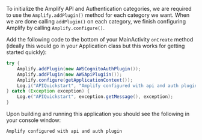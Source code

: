 To initialize the Amplify API and Authentication categories, we are required to use the `Amplify.addPlugin()` method for each category we want.  When we are done calling `addPlugin()` on each category, we finish configuring Amplify by calling `Amplify.configure()`.


Add the following code to the bottom of your MainActivity `onCreate` method (ideally this would go in your Application class but this works for getting started quickly):

```java
try {
    Amplify.addPlugin(new AWSCognitoAuthPlugin());
    Amplify.addPlugin(new AWSApiPlugiin());
    Amplify.configure(getApplicationContext());
    Log.i("APIQuickstart", "Amplify configured with api and auth plugin");
} catch (Exception exception) {
    Log.e("APIQuickstart", exception.getMessage(), exception);
}

```

Upon building and running this application you should see the following in your console window:

```bash
Amplify configured with api and auth plugin
```